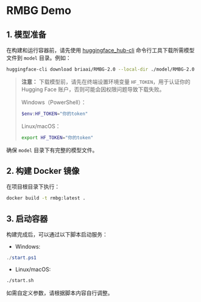 # RMBG Demo

## 1. 模型准备

在构建和运行容器前，请先使用 [huggingface_hub-cli](https://huggingface.co/docs/huggingface_hub/package_reference/cli) 命令行工具下载所需模型文件到 `model` 目录。例如：

```bash
huggingface-cli download briaai/RMBG-2.0 --local-dir ./model/RMBG-2.0
```

> **注意：** 下载模型前，请先在终端设置环境变量 `HF_TOKEN`，用于认证你的 Hugging Face 账户，否则可能会因权限问题导致下载失败。
>
> Windows（PowerShell）：
> ```powershell
> $env:HF_TOKEN="你的token"
> ```
> Linux/macOS：
> ```bash
> export HF_TOKEN="你的token"
> ```

确保 `model` 目录下有完整的模型文件。

## 2. 构建 Docker 镜像

在项目根目录下执行：

```bash
docker build -t rmbg:latest .
```

## 3. 启动容器

构建完成后，可以通过以下脚本启动服务：

- Windows:

```powershell
./start.ps1
```

- Linux/macOS:

```bash
./start.sh
```

如需自定义参数，请根据脚本内容自行调整。

